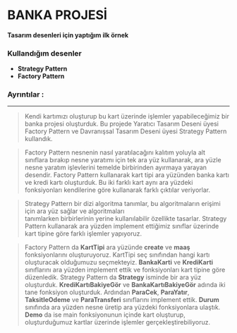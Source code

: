 # BANKA PROJESİ
#### Tasarım desenleri için yaptığım ilk örnek 
### Kullandığım desenler 
 - **Strategy Pattern**
 - **Factory Pattern**

 ### Ayrıntılar :
---

>Kendi kartımızı oluşturup bu kart üzerinde işlemler yapabileceğimiz bir banka projesi oluşturduk. Bu projede Yaratıcı Tasarım Deseni üyesi Factory Pattern ve Davranışsal Tasarım Deseni üyesi Strategy Pattern kullandık. 

>Factory Pattern nesnenin nasıl yaratılacağını kalıtım yoluyla alt sınıflara bırakıp nesne yaratımı için tek ara yüz kullanarak, ara yüzle nesne yaratım işlevlerini temelde birbirinden ayırmaya yarayan desendir. Factory Pattern kullanarak kart tipi ara yüzünden banka kartı ve kredi kartı oluşturduk. Bu iki farklı kart aynı ara yüzdeki fonksiyonları kendilerine göre kullanarak farklı çıktılar veriyorlar.
 
>Strategy Pattern bir dizi algoritma tanımlar, bu algoritmaların erişimi için ara yüz sağlar ve algoritmaları tanımlarken birbirlerinin yerine kullanılabilir özellikte tasarlar. Strategy Pattern kullanarak ara yüzden implement ettiğimiz sınıflar üzerinde kart tipine göre farklı işlemler yapıyoruz.

>Factory Pattern da **KartTipi** ara yüzünde **create** ve **maaş** fonksiyonlarını oluşturuyoruz. KartTipi seç sınıfından hangi kartı oluşturacak olduğumuzu seçmekteyiz. **BankaKarti** ve **KrediKarti** sınıflarını ara yüzden implement ettik ve fonksiyonları kart tipine göre düzenledik.  Strategy Pattern da **Strategy** isminde bir ara yüz oluşturduk. **KrediKartıBakiyeGör** ve **BankaKartıBakiyeGör** adında iki tane fonksiyon oluşturduk. Ardından **ParaCek**, **ParaYatır**, **TaksitleOdeme** ve **ParaTransferi** sınıflarını implement ettik. **Durum** sınıfında ara yüzden nesne üretip ara yüzdeki fonksiyonlara ulaştık. **Demo** da ise main fonksiyonunun içinde kart oluşturup, oluşturduğumuz kartlar üzerinde işlemler gerçekleştirebiliyoruz.


